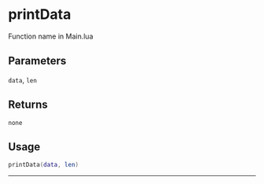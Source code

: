 # printData
Function name in Main.lua
## Parameters
`data`, `len`
## Returns
`none`
## Usage
```lua
printData(data, len)
```
---
